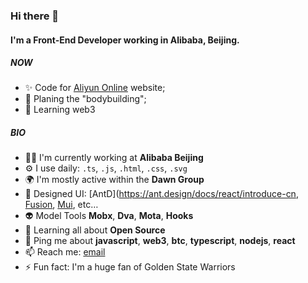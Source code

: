### Hi there 👋

#### I'm a Front-End Developer working in Alibaba, Beijing.

##### NOW

- ✨ Code for [Aliyun Online](https://wanwang.aliyun.com/) website;
- 🥑 Planing the "bodybuilding";
- 🐝 Learning web3

##### BIO

- 👨‍💻‍ I'm currently working at **Alibaba Beijing**
- ⚙️ I use daily: `.ts`, `.js`, `.html`, `.css`, `.svg`
- 🌍 I'm mostly active within the **Dawn Group**
- 💅 Designed UI: [AntD](https://ant.design/docs/react/introduce-cn, [Fusion](https://fusion.design/), [Mui](https://mui.com/zh/), etc…
- 👽 Model Tools **Mobx**, **Dva**, **Mota**, **Hooks**
- 🌱 Learning all about **Open Source**
- 💬 Ping me about **javascript**, **web3**, **btc**, **typescript**, **nodejs**, **react**
- 📫 Reach me: [email](405533378@qq.com)
- ⚡️ Fun fact: I'm a huge fan of Golden State Warriors
